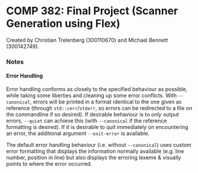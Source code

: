 # COMP 382: Final Project (Scanner Generation using Flex)

Created by Christian Trelenberg (300110670) and Michael Bennett (300142749).

### Notes

#### Error Handling

Error handling conforms as closely to the specified behaviour as possible, while taking some liberties and cleaning up some error conflicts. With `--canonical`, errors will be printed in a format identical to the one given as reference (through `std::cerr`/`stderr`, so errors can be redirected to a file on the commandline if so desired). If desirable behaviour is to *only* output errors, `--quiet` can achieve this (with `--canonical` if the reference formatting is desired). If it is desirable to quit immediately on encountering an error, the additional argument `--exit-error` is available.

The default error handling behaviour (i.e. without `--canonical`) uses custom error formatting that displays the information normally available (e.g. line number, position in line) but also displays the erroring lexeme & visually points to where the error occurred.
